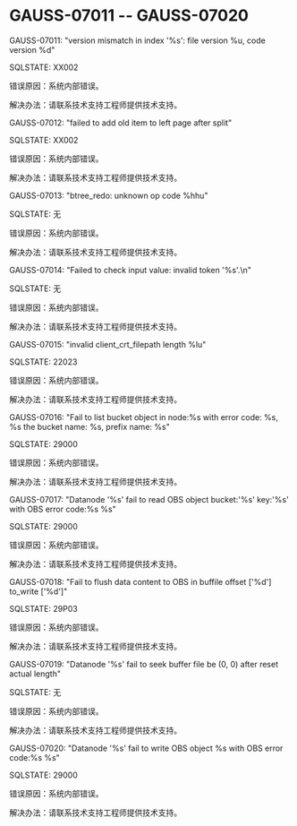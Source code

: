# GAUSS-07011 -- GAUSS-07020<a name="ZH-CN_TOPIC_0302073347"></a>

GAUSS-07011: "version mismatch in index '%s': file version %u, code version %d"

SQLSTATE: XX002

错误原因：系统内部错误。

解决办法：请联系技术支持工程师提供技术支持。

GAUSS-07012: "failed to add old item to left page after split"

SQLSTATE: XX002

错误原因：系统内部错误。

解决办法：请联系技术支持工程师提供技术支持。

GAUSS-07013: "btree\_redo: unknown op code %hhu"

SQLSTATE: 无

错误原因：系统内部错误。

解决办法：请联系技术支持工程师提供技术支持。

GAUSS-07014: "Failed to check input value: invalid token '%s'.\\n"

SQLSTATE: 无

错误原因：系统内部错误。

解决办法：请联系技术支持工程师提供技术支持。

GAUSS-07015: "invalid client\_crt\_filepath length %lu"

SQLSTATE: 22023

错误原因：系统内部错误。

解决办法：请联系技术支持工程师提供技术支持。

GAUSS-07016: "Fail to list bucket object in node:%s with error code: %s, %s the bucket name: %s, prefix name: %s"

SQLSTATE: 29000

错误原因：系统内部错误。

解决办法：请联系技术支持工程师提供技术支持。

GAUSS-07017: "Datanode '%s' fail to read OBS object bucket:'%s' key:'%s' with OBS error code:%s %s"

SQLSTATE: 29000

错误原因：系统内部错误。

解决办法：请联系技术支持工程师提供技术支持。

GAUSS-07018: "Fail to flush data content to OBS in buffile offset \['%d'\] to\_write \['%d'\]"

SQLSTATE: 29P03

错误原因：系统内部错误。

解决办法：请联系技术支持工程师提供技术支持。

GAUSS-07019: "Datanode '%s' fail to seek buffer file be \(0, 0\) after reset actual length"

SQLSTATE: 无

错误原因：系统内部错误。

解决办法：请联系技术支持工程师提供技术支持。

GAUSS-07020: "Datanode '%s' fail to write OBS object %s with OBS error code:%s %s"

SQLSTATE: 29000

错误原因：系统内部错误。

解决办法：请联系技术支持工程师提供技术支持。

